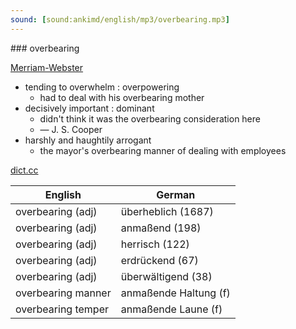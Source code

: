 ```yaml
---
sound: [sound:ankimd/english/mp3/overbearing.mp3]
---
```


\### overbearing

[Merriam-Webster](https://www.merriam-webster.com/dictionary/overbearing)

- tending to overwhelm : overpowering
    - had to deal with his overbearing mother
- decisively important : dominant
    - didn't think it was the overbearing consideration here
    - — J. S. Cooper
- harshly and haughtily arrogant
    - the mayor's overbearing manner of dealing with employees

[dict.cc](https://www.dict.cc/overbearing)

| English        | German       |
| -------------- | ------------ |
| overbearing (adj) | überheblich (1687) |
| overbearing (adj) | anmaßend (198) |
| overbearing (adj) | herrisch (122) |
| overbearing (adj) | erdrückend (67) |
| overbearing (adj) | überwältigend (38) |
| overbearing manner | anmaßende Haltung (f) |
| overbearing temper | anmaßende Laune (f) |
